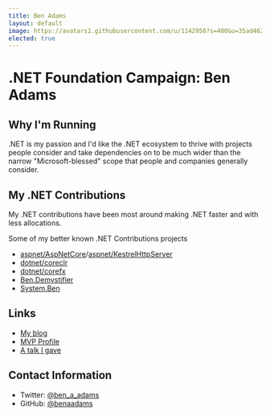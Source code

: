 ```yaml
---
title: Ben Adams
layout: default
image: https://avatars2.githubusercontent.com/u/1142958?s=400&u=35ad462d9638ab4560868ec9c12087b7c0039c75&v=4
elected: true
---
```


# .NET Foundation Campaign: Ben Adams

## Why I'm Running

.NET is my passion and I'd like the .NET ecosystem to thrive with projects people consider and take dependencies on to be much wider than the narrow "Microsoft-blessed" scope that people and companies generally consider.

## My .NET Contributions
My .NET contributions have been most around making .NET faster and with less allocations.

Some of my better known .NET Contributions projects

* [aspnet/AspNetCore](https://github.com/aspnet/AspNetCore)/[aspnet/KestrelHttpServer](https://github.com/aspnet/KestrelHttpServer)
* [dotnet/coreclr](https://github.com/dotnet/coreclr)
* [dotnet/corefx](https://github.com/dotnet/corefx)
* [Ben.Demystifier](https://github.com/benaadams/Ben.Demystifier)
* [System.Ben](https://github.com/benaadams/System.Ben)

## Links
* [My blog](https://www.ageofascent.com/authors/ben-adams/)
* [MVP Profile](https://mvp.microsoft.com/en-us/PublicProfile/5001879)
* [A talk I gave](https://www.youtube.com/watch?v=eOdhWTX3Ajk)

## Contact Information
* Twitter: [@ben_a_adams](https://twitter.com/ben_a_adams)
* GitHub: [@benaadams](https://github.com/benaadams)

